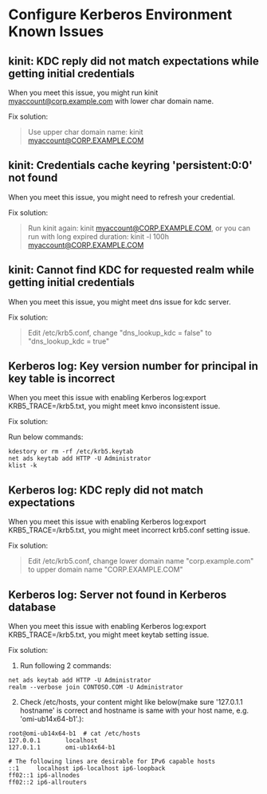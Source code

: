 # Configure Kerberos Environment Known Issues

## kinit: KDC reply did not match expectations while getting initial credentials

When you meet this issue, you might run kinit myaccount@corp.example.com with lower char domain name.

Fix solution:
> Use upper char domain name: kinit myaccount@CORP.EXAMPLE.COM

## kinit: Credentials cache keyring 'persistent:0:0' not found

When you meet this issue, you might need to refresh your credential.

Fix solution:
> Run kinit again: kinit myaccount@CORP.EXAMPLE.COM, or you can run with long expired duration: kinit -l 100h myaccount@CORP.EXAMPLE.COM

## kinit: Cannot find KDC for requested realm while getting initial credentials

When you meet this issue, you might meet dns issue for kdc server.

Fix solution:
> Edit /etc/krb5.conf, change "dns_lookup_kdc = false" to "dns_lookup_kdc = true"

## Kerberos log: Key version number for principal in key table is incorrect

When you meet this issue with enabling Kerberos log:export KRB5_TRACE=/krb5.txt, you might meet knvo inconsistent issue.

Fix solution:

Run below commands:
```
kdestory or rm -rf /etc/krb5.keytab
net ads keytab add HTTP -U Administrator
klist -k
```

## Kerberos log: KDC reply did not match expectations

When you meet this issue with enabling Kerberos log:export KRB5_TRACE=/krb5.txt, you might meet incorrect krb5.conf setting issue.

Fix solution:
> Edit /etc/krb5.conf, change lower domain name "corp.example.com" to upper domain name "CORP.EXAMPLE.COM"

## Kerberos log: Server not found in Kerberos database

When you meet this issue with enabling Kerberos log:export KRB5_TRACE=/krb5.txt, you might meet keytab setting issue.

Fix solution:

1. Run following 2 commands:
```
net ads keytab add HTTP -U Administrator 
realm --verbose join CONTOSO.COM -U Administrator
```

2. Check /etc/hosts, your content might like below(make sure '127.0.1.1       hostname' is correct and hostname is same with your host name, e.g. 'omi-ub14x64-b1'.):

```
root@omi-ub14x64-b1  # cat /etc/hosts
127.0.0.1       localhost
127.0.1.1       omi-ub14x64-b1

# The following lines are desirable for IPv6 capable hosts
::1     localhost ip6-localhost ip6-loopback
ff02::1 ip6-allnodes
ff02::2 ip6-allrouters
```